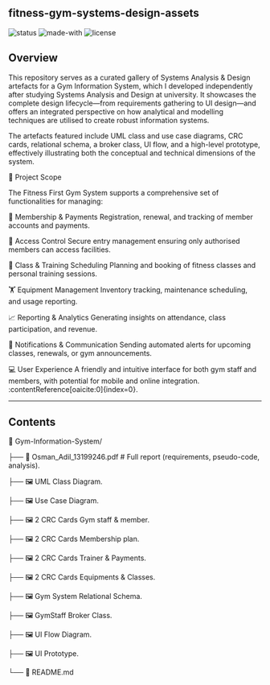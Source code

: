 ## fitness-gym-systems-design-assets

![status](https://img.shields.io/badge/status-active-brightgreen)
![made-with](https://img.shields.io/badge/made%20with-UML%20%26%20Wireframes-lightgrey)
![license](https://img.shields.io/badge/license-CC%20BY%204.0-blue)

## Overview

This repository serves as a curated gallery of Systems Analysis & Design artefacts for a Gym Information System, which I developed independently after studying Systems Analysis and Design at university. It showcases the complete design lifecycle—from requirements gathering to UI design—and offers an integrated perspective on how analytical and modelling techniques are utilised to create robust information systems.

The artefacts featured include UML class and use case diagrams, CRC cards, relational schema, a broker class, UI flow, and a high-level prototype, effectively illustrating both the conceptual and technical dimensions of the system.

📘 Project Scope

The Fitness First Gym System supports a comprehensive set of functionalities for managing:

🧾 Membership & Payments
Registration, renewal, and tracking of member accounts and payments.

🔐 Access Control
Secure entry management ensuring only authorised members can access facilities.

📅 Class & Training Scheduling
Planning and booking of fitness classes and personal training sessions.

🏋️ Equipment Management
Inventory tracking, maintenance scheduling, and usage reporting.

📈 Reporting & Analytics
Generating insights on attendance, class participation, and revenue.

💬 Notifications & Communication
Sending automated alerts for upcoming classes, renewals, or gym announcements.

💻 User Experience
A friendly and intuitive interface for both gym staff and members, with potential for mobile and online integration. 
:contentReference[oaicite:0]{index=0}.

---

## Contents

📂 Gym-Information-System/

├── 📘 Osman_Adil_13199246.pdf # Full report (requirements, pseudo-code, analysis).

├── 🖼 UML Class Diagram.

├── 🖼 Use Case Diagram.

├── 🖼 2 CRC Cards Gym staff & member.

├── 🖼 2 CRC Cards Membership plan.

├── 🖼 2 CRC Cards Trainer & Payments.

├── 🖼 2 CRC Cards Equipments & Classes.

├── 🖼 Gym System Relational Schema.

├── 🖼 GymStaff Broker Class.

├── 🖼 UI Flow Diagram.

├── 🖼 UI Prototype.

└── 📄 README.md
